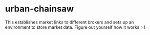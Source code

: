 # urban-chainsaw

This establishes market links to different brokers and sets up an environment to store market data.
Figure out yourself how it works :-)
